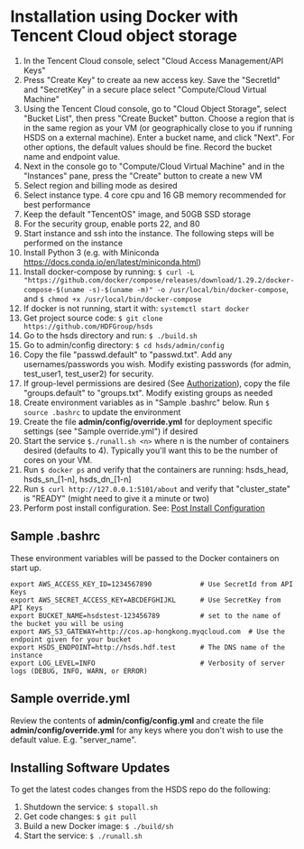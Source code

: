 Installation using Docker with Tencent Cloud object storage
===========================================================

1. In the Tencent Cloud console, select "Cloud Access Management/API Keys"
2. Press "Create Key" to create aa new access key.  Save the "SecretId" and "SecretKey" in a secure place
select "Compute/Cloud Virtual Machine"
3. Using the Tencent Cloud console, go to "Cloud Object Storage", select "Bucket List", then press "Create Bucket" button.  Choose a region that is in the same region as your VM (or geographically close to you if running HSDS on a external machine).  Enter a bucket name, and click "Next".  For other options, the default
values should be fine.  Record the bucket name and endpoint value.
4. Next in the console go to "Compute/Cloud Virtual Machine" and in the "Instances" pane, press the "Create" button to create a new VM
5. Select region and billing mode as desired
6. Select instance type.  4 core cpu and 16 GB memory recommended for best performance
7. Keep the default "TencentOS" image, and 50GB SSD storage
8. For the security group, enable ports 22, and 80
9. Start instance and ssh into the instance.  The following steps will be performed on the instance
10. Install Python 3 (e.g. with Miniconda <https://docs.conda.io/en/latest/miniconda.html>)
11. Install docker-compose by running: `$ curl -L "https://github.com/docker/compose/releases/download/1.29.2/docker-compose-$(uname -s)-$(uname -m)" -o /usr/local/bin/docker-compose`, and `$ chmod +x /usr/local/bin/docker-compose` 
12. If docker is not running, start it with: `systemctl start docker`
13. Get project source code: `$ git clone https://github.com/HDFGroup/hsds`
14. Go to the hsds directory and run: `$ ./build.sh`
15. Go to admin/config directory: `$ cd hsds/admin/config`
16. Copy the file "passwd.default" to "passwd.txt".  Add any usernames/passwords you wish.  Modify existing passwords (for admin, test_user1, test_user2) for security.
17. If group-level permissions are desired (See [Authorization](authorization.md)), copy the file "groups.default" to "groups.txt".  Modify existing groups as needed
18. Create environment variables as in "Sample .bashrc" below.  Run `$ source .bashrc` to update the environment
19. Create the file **admin/config/override.yml** for deployment specific settings (see "Sample override.yml") if desired
20. Start the service `$./runall.sh <n>` where n is the number of containers desired (defaults to 4).  Typically you'll want this to be the number of cores on your VM.
21. Run `$ docker ps` and verify that the containers are running: hsds_head, hsds_sn_[1-n], hsds_dn_[1-n]
22. Run `$ curl http://127.0.0.1:5101/about` and verify that "cluster_state" is "READY" (might need to give it a minute or two)
23. Perform post install configuration.   See: [Post Install Configuration](post_install.md)


Sample .bashrc
--------------

These environment variables will be passed to the Docker containers on start up.

    export AWS_ACCESS_KEY_ID=1234567890            # Use SecretId from API Keys
    export AWS_SECRET_ACCESS_KEY=ABCDEFGHIJKL      # Use SecretKey from API Keys
    export BUCKET_NAME=hsdstest-123456789          # set to the name of the bucket you will be using
    export AWS_S3_GATEWAY=http://cos.ap-hongkong.myqcloud.com  # Use the endpoint given for your bucket
    export HSDS_ENDPOINT=http://hsds.hdf.test      # The DNS name of the instance  
    export LOG_LEVEL=INFO                          # Verbosity of server logs (DEBUG, INFO, WARN, or ERROR)
     
Sample override.yml
-------------------

Review the contents of **admin/config/config.yml** and create the file **admin/config/override.yml** for any keys where you don't wish to use the default value. E.g. "server_name".   


Installing Software Updates
---------------------------

To get the latest codes changes from the HSDS repo do the following:

1. Shutdown the service: `$ stopall.sh`
2. Get code changes: `$ git pull`
3. Build a new Docker image: `$ ./build/sh`
4. Start the service: `$ ./runall.sh`
